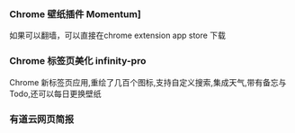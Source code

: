 ### Chrome 壁纸插件 Momentum]
如果可以翻墙，可以直接在chrome extension app store 下载

### Chrome 标签页美化 infinity-pro
Chrome 新标签页应用,重绘了几百个图标,支持自定义搜索,集成天气,带有备忘与 Todo,还可以每日更换壁纸

### 有道云网页简报
